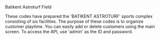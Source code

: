 Batikent Astroturf Field

These codes have prepared the 'BATIKENT ASTROTURF' sports complex consisting of six facilities.
The purpose of these codes is to organize customer playtime.
You can easily add or delete customers using the main screen.
To access the API, use 'admin' as the ID and password.
